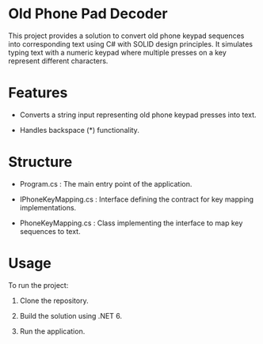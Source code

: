 # Old Phone Pad Decoder

This project provides a solution to convert old phone keypad sequences into corresponding text using C# with SOLID design principles. It simulates typing text with a numeric keypad where multiple presses on a key represent different characters.

# Features

- Converts a string input representing old phone keypad presses into text.

- Handles backspace (*) functionality.

# Structure

- Program.cs : The main entry point of the application.

- IPhoneKeyMapping.cs : Interface defining the contract for key mapping implementations.

- PhoneKeyMapping.cs : Class implementing the interface to map key sequences to text.

# Usage

To run the project:

1. Clone the repository.

2. Build the solution using .NET 6.

3. Run the application.
